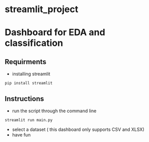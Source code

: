 # streamlit_project
# Dashboard for EDA and classification
## Requirments
- installing streamlit
```
pip install streamlit
```
## Instructions
- run the script through the command line 
```
streamlit run main.py
```
- select a dataset ( this dashboard only supports CSV and XLSX)
- have fun
